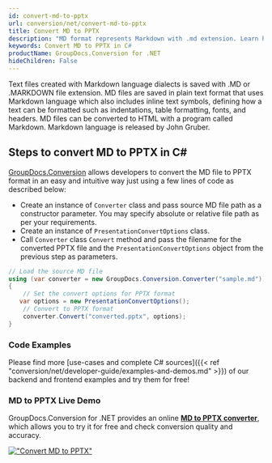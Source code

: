 ```yaml
---
id: convert-md-to-pptx
url: conversion/net/convert-md-to-pptx
title: Convert MD to PPTX
description: "MD format represents Markdown with .md extension. Learn how to convert MD to PPTX file programmatically in C# language using GroupDocs.Conversion for .NET library."
keywords: Convert MD to PPTX in C#
productName: GroupDocs.Conversion for .NET
hideChildren: False
---
```


Text files created with Markdown language dialects is saved with .MD or .MARKDOWN file extension. MD files are saved in plain text format that uses Markdown language which also includes inline text symbols, defining how a text can be formatted such as indentations, table formatting, fonts, and headers.  MD files can be converted to HTML with a program called Markdown. Markdown language is released by John Gruber.

## Steps to convert MD to PPTX in C#

[GroupDocs.Conversion](https://products.groupdocs.com/conversion/net) allows developers to convert the MD file to PPTX format in an easy and intuitive way just using a few lines of code as described below:

* Create an instance of `Converter` class and pass source MD file path as a constructor parameter. You may specify absolute or relative file path as per your requirements. 
* Create an instance of `PresentationConvertOptions` class.
* Call `Converter` class `Convert` method and pass the filename for the converted PPTX file and the `PresentationConvertOptions` object from the previous step as parameters.

```csharp
// Load the source MD file
using (var converter = new GroupDocs.Conversion.Converter("sample.md"))
{
    // Set the convert options for PPTX format
   var options = new PresentationConvertOptions();
    // Convert to PPTX format
    converter.Convert("converted.pptx", options);
}
```

### Code Examples

Please find more [use-cases and complete C# sources]({{< ref "conversion/net/developer-guide/examples-and-demos.md" >}}) of our backend and frontend examples and try them for free!

### MD to PPTX Live Demo

GroupDocs.Conversion for .NET provides an online [**MD to PPTX converter**](https://products.groupdocs.app/conversion/md-to-pptx), which allows you to try it for free and check conversion quality and accuracy.

[!["Convert MD to PPTX"](conversion/net/images/convert-to-pptx/convert-md-to-pptx.png)](https://products.groupdocs.app/conversion/md-to-pptx)
